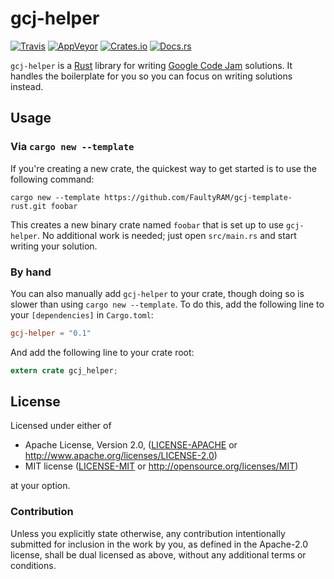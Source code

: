 # gcj-helper

[![Travis](https://img.shields.io/travis/FaultyRAM/gcj-helper.svg)][1]
[![AppVeyor](https://img.shields.io/appveyor/ci/FaultyRAM/gcj-helper.svg)][2]
[![Crates.io](https://img.shields.io/crates/v/gcj-helper.svg)][3]
[![Docs.rs](https://docs.rs/gcj-helper/badge.svg)][4]

`gcj-helper` is a [Rust][5] library for writing [Google Code Jam][6] solutions. It handles the
boilerplate for you so you can focus on writing solutions instead.

## Usage

### Via `cargo new --template`

If you're creating a new crate, the quickest way to get started is to use the following command:

```text
cargo new --template https://github.com/FaultyRAM/gcj-template-rust.git foobar
```

This creates a new binary crate named `foobar` that is set up to use `gcj-helper`. No additional
work is needed; just open `src/main.rs` and start writing your solution.

### By hand

You can also manually add `gcj-helper` to your crate, though doing so is slower than using
`cargo new --template`. To do this, add the following line to your `[dependencies]` in `Cargo.toml`:

```toml
gcj-helper = "0.1"
```

And add the following line to your crate root:

```rust
extern crate gcj_helper;
```

## License

Licensed under either of

 * Apache License, Version 2.0, ([LICENSE-APACHE](LICENSE-APACHE) or
   http://www.apache.org/licenses/LICENSE-2.0)
 * MIT license ([LICENSE-MIT](LICENSE-MIT) or http://opensource.org/licenses/MIT)

at your option.

### Contribution

Unless you explicitly state otherwise, any contribution intentionally
submitted for inclusion in the work by you, as defined in the Apache-2.0
license, shall be dual licensed as above, without any additional terms or
conditions.

[1]: https://travis-ci.org/FaultyRAM/gcj-helper
[2]: https://ci.appveyor.com/project/FaultyRAM/gcj-helper
[3]: https://crates.io/crates/gcj-helper
[4]: https://docs.rs/gcj-helper
[5]: https://www.rust-lang.org
[6]: https://code.google.com/codejam/
